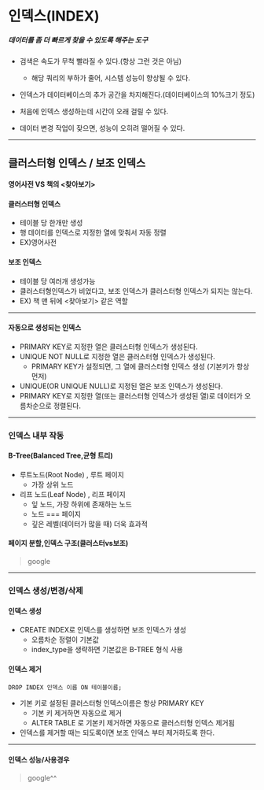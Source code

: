 # 인덱스(INDEX)

##### 데이터를 좀 더 빠르게 찾을 수 있도록 해주는 도구

* 검색은 속도가 무척 빨라질 수 있다.(항상 그런 것은 아님)
  * 해당 쿼리의 부하가 줄어, 시스템 성능이 향상될 수 있다.



* 인덱스가 데이터베이스의 추가 공간을 차지해진다.(데이터베이스의 10%크기 정도)
* 처음에 인덱스 생성하는데 시간이 오래 걸릴 수 있다.
* 데이터 변경 작업이 잦으면, 성능이 오히려 떨어질 수 있다.

---

## 클러스터형 인덱스 / 보조 인덱스

#### 영어사전 VS 책의 <찾아보기>

#### 클러스터형 인덱스

* 테이블 당 한개만 생성
* 행 데이터를 인덱스로 지정한 열에 맞춰서 자동 정렬
* EX)영어사전



#### 보조 인덱스

* 테이블 당 여러개 생성가능
* 클러스터형인덱스가 비었다고, 보조 인덱스가 클러스터형 인덱스가 되지는 않는다.
* EX) 책 맨 뒤에 <찾아보기> 같은 역할

---

#### 자동으로 생성되는 인덱스

* PRIMARY KEY로 지정한 열은 클러스터형 인덱스가 생성된다.
* UNIQUE NOT NULL로 지정한 열은 클러스터형 인덱스가 생성된다.
  * PRIMARY KEY가 설정되면, 그 열에 클러스터형 인덱스 생성 (기본키가 항상 먼저)
* UNIQUE(OR UNIQUE NULL)로 지정된 열은 보조 인덱스가 생성된다.
* PRIMARY KEY로 지정한 열(또는 클러스터형 인덱스가 생성된 열)로 데이터가 오름차순으로 정렬된다.

---

### 인덱스 내부 작동

#### B-Tree(Balanced Tree,균형 트리)

* 루트노드(Root Node) , 루트 페이지
  * 가장 상위 노드
* 리프 노드(Leaf Node) , 리프 페이지
  * 잎 노드, 가장 하위에 존재하는 노드
  * 노드 === 페이지
  * 깊은 레벨(데이터가 많을 때) 더욱 효과적

#### 페이지 분할,인덱스 구조(클러스터vs보조)

> google

---

### 인덱스 생성/변경/삭제

#### 인덱스 생성

* CREATE INDEX로 인덱스를 생성하면 보조 인덱스가 생성
  * 오름차순 정렬이 기본값
  * index_type을 생략하면 기본값은 B-TREE 형식 사용



#### 인덱스 제거

```mariadb
DROP INDEX 인덱스 이름 ON 테이블이름;
```

* 기본 키로 설정된 클러스터형 인덱스이름은 항상 PRIMARY KEY
  * 기본 키 제거하면 자동으로 제거
  * ALTER TABLE 로 기본키 제거하면 자동으로 클러스터형 인덱스 제거됨
* 인덱스를 제거할 때는 되도록이면 보조 인덱스 부터 제거하도록 한다.

---

#### 인덱스 성능/사용경우

> google^^









